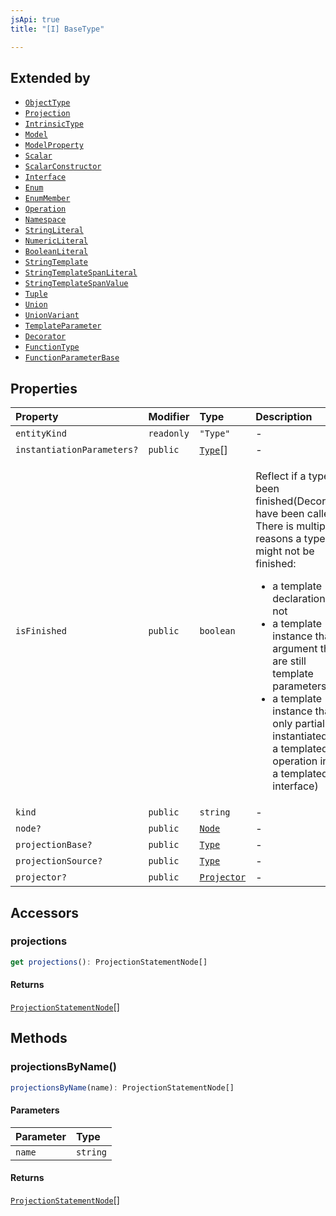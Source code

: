 ```yaml
---
jsApi: true
title: "[I] BaseType"

---
```

## Extended by

- [`ObjectType`](ObjectType.md)
- [`Projection`](Projection.md)
- [`IntrinsicType`](IntrinsicType.md)
- [`Model`](Model.md)
- [`ModelProperty`](ModelProperty.md)
- [`Scalar`](Scalar.md)
- [`ScalarConstructor`](ScalarConstructor.md)
- [`Interface`](Interface.md)
- [`Enum`](Enum.md)
- [`EnumMember`](EnumMember.md)
- [`Operation`](Operation.md)
- [`Namespace`](Namespace.md)
- [`StringLiteral`](StringLiteral.md)
- [`NumericLiteral`](NumericLiteral.md)
- [`BooleanLiteral`](BooleanLiteral.md)
- [`StringTemplate`](StringTemplate.md)
- [`StringTemplateSpanLiteral`](StringTemplateSpanLiteral.md)
- [`StringTemplateSpanValue`](StringTemplateSpanValue.md)
- [`Tuple`](Tuple.md)
- [`Union`](Union.md)
- [`UnionVariant`](UnionVariant.md)
- [`TemplateParameter`](TemplateParameter.md)
- [`Decorator`](Decorator.md)
- [`FunctionType`](FunctionType.md)
- [`FunctionParameterBase`](FunctionParameterBase.md)

## Properties

| Property | Modifier | Type | Description |
| :------ | :------ | :------ | :------ |
| `entityKind` | `readonly` | `"Type"` | - |
| `instantiationParameters?` | `public` | [`Type`](../type-aliases/Type.md)[] | - |
| `isFinished` | `public` | `boolean` | <p>Reflect if a type has been finished(Decorators have been called). There is multiple reasons a type might not be finished:</p><ul><li>a template declaration will not</li><li>a template instance that argument that are still template parameters</li><li>a template instance that is only partially instantiated(like a templated operation inside a templated interface)</li></ul> |
| `kind` | `public` | `string` | - |
| `node?` | `public` | [`Node`](../type-aliases/Node.md) | - |
| `projectionBase?` | `public` | [`Type`](../type-aliases/Type.md) | - |
| `projectionSource?` | `public` | [`Type`](../type-aliases/Type.md) | - |
| `projector?` | `public` | [`Projector`](Projector.md) | - |

## Accessors

### projections

```ts
get projections(): ProjectionStatementNode[]
```

#### Returns

[`ProjectionStatementNode`](ProjectionStatementNode.md)[]

## Methods

### projectionsByName()

```ts
projectionsByName(name): ProjectionStatementNode[]
```

#### Parameters

| Parameter | Type |
| :------ | :------ |
| `name` | `string` |

#### Returns

[`ProjectionStatementNode`](ProjectionStatementNode.md)[]
